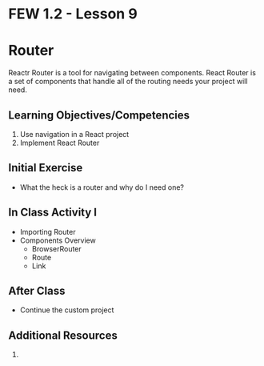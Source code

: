 # FEW 1.2 - Lesson 9

# Router

Reactr Router is a tool for navigating between components. React Router is a set of components that handle all of the routing needs your project will need.

## Learning Objectives/Competencies

1. Use navigation in a React project 
1. Implement React Router

## Initial Exercise

- What the heck is a router and why do I need one? 

## In Class Activity I

- Importing Router 
- Components Overview 
	- BrowserRouter 
	- Route
	- Link

## After Class

- Continue the custom project 

## Additional Resources

1. 
